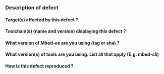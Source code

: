 <!--

   ************************************** WARNING **************************************

   The ciarcom bot parses this header automatically. Any deviation from the 
   template may cause the bot to automatically correct this header or may result in a 
   warning message, requesting updates.

   Please ensure all sections of the template below are filled in and no changes 
   are made to the template format. Only bugs should be raised here as issues. 
   Questions or enhancements should instead be raised on our forums:
   https://forums.mbed.com/ .

   *************************************************************************************

-->

### Description of defect

<!--
    Add detailed description of what you are reporting.
    Good example: https://os.mbed.com/docs/mbed-os/latest/contributing/workflow.html
-->


#### Target(s) affected by this defect ?


#### Toolchain(s) (name and version) displaying this defect ?


#### What version of Mbed-os are you using (tag or sha) ?

#### What version(s) of tools are you using. List all that apply (E.g. mbed-cli)


#### How is this defect reproduced ? 


